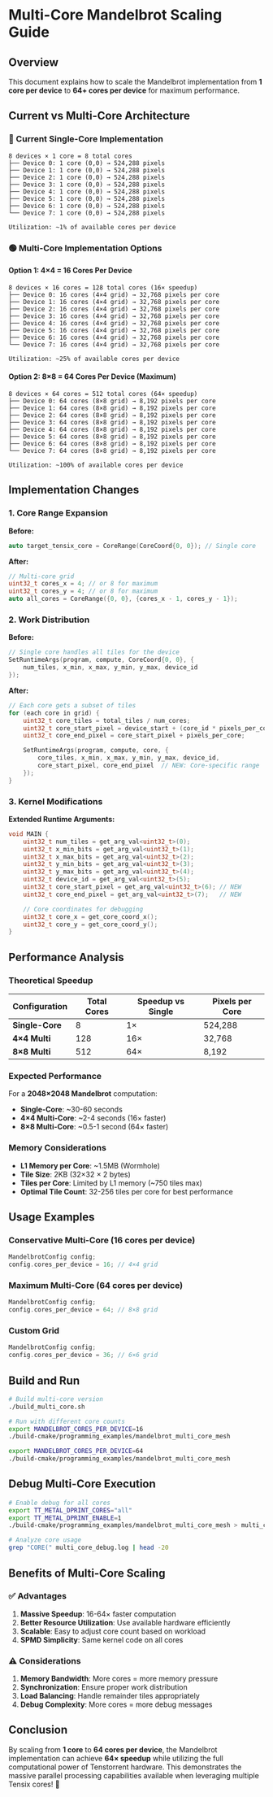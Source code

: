 # Multi-Core Mandelbrot Scaling Guide

## Overview

This document explains how to scale the Mandelbrot implementation from **1 core per device** to **64+ cores per device** for maximum performance.

## Current vs Multi-Core Architecture

### 🔴 Current Single-Core Implementation
```
8 devices × 1 core = 8 total cores
├── Device 0: 1 core (0,0) → 524,288 pixels
├── Device 1: 1 core (0,0) → 524,288 pixels
├── Device 2: 1 core (0,0) → 524,288 pixels
├── Device 3: 1 core (0,0) → 524,288 pixels
├── Device 4: 1 core (0,0) → 524,288 pixels
├── Device 5: 1 core (0,0) → 524,288 pixels
├── Device 6: 1 core (0,0) → 524,288 pixels
└── Device 7: 1 core (0,0) → 524,288 pixels

Utilization: ~1% of available cores per device
```

### 🟢 Multi-Core Implementation Options

#### **Option 1: 4×4 = 16 Cores Per Device**
```
8 devices × 16 cores = 128 total cores (16× speedup)
├── Device 0: 16 cores (4×4 grid) → 32,768 pixels per core
├── Device 1: 16 cores (4×4 grid) → 32,768 pixels per core
├── Device 2: 16 cores (4×4 grid) → 32,768 pixels per core
├── Device 3: 16 cores (4×4 grid) → 32,768 pixels per core
├── Device 4: 16 cores (4×4 grid) → 32,768 pixels per core
├── Device 5: 16 cores (4×4 grid) → 32,768 pixels per core
├── Device 6: 16 cores (4×4 grid) → 32,768 pixels per core
└── Device 7: 16 cores (4×4 grid) → 32,768 pixels per core

Utilization: ~25% of available cores per device
```

#### **Option 2: 8×8 = 64 Cores Per Device (Maximum)**
```
8 devices × 64 cores = 512 total cores (64× speedup)
├── Device 0: 64 cores (8×8 grid) → 8,192 pixels per core
├── Device 1: 64 cores (8×8 grid) → 8,192 pixels per core
├── Device 2: 64 cores (8×8 grid) → 8,192 pixels per core
├── Device 3: 64 cores (8×8 grid) → 8,192 pixels per core
├── Device 4: 64 cores (8×8 grid) → 8,192 pixels per core
├── Device 5: 64 cores (8×8 grid) → 8,192 pixels per core
├── Device 6: 64 cores (8×8 grid) → 8,192 pixels per core
└── Device 7: 64 cores (8×8 grid) → 8,192 pixels per core

Utilization: ~100% of available cores per device
```

## Implementation Changes

### 1. **Core Range Expansion**

**Before:**
```cpp
auto target_tensix_core = CoreRange(CoreCoord{0, 0}); // Single core
```

**After:**
```cpp
// Multi-core grid
uint32_t cores_x = 4; // or 8 for maximum
uint32_t cores_y = 4; // or 8 for maximum
auto all_cores = CoreRange({0, 0}, {cores_x - 1, cores_y - 1});
```

### 2. **Work Distribution**

**Before:**
```cpp
// Single core handles all tiles for the device
SetRuntimeArgs(program, compute, CoreCoord{0, 0}, {
    num_tiles, x_min, x_max, y_min, y_max, device_id
});
```

**After:**
```cpp
// Each core gets a subset of tiles
for (each core in grid) {
    uint32_t core_tiles = total_tiles / num_cores;
    uint32_t core_start_pixel = device_start + (core_id * pixels_per_core);
    uint32_t core_end_pixel = core_start_pixel + pixels_per_core;

    SetRuntimeArgs(program, compute, core, {
        core_tiles, x_min, x_max, y_min, y_max, device_id,
        core_start_pixel, core_end_pixel  // NEW: Core-specific range
    });
}
```

### 3. **Kernel Modifications**

**Extended Runtime Arguments:**
```cpp
void MAIN {
    uint32_t num_tiles = get_arg_val<uint32_t>(0);
    uint32_t x_min_bits = get_arg_val<uint32_t>(1);
    uint32_t x_max_bits = get_arg_val<uint32_t>(2);
    uint32_t y_min_bits = get_arg_val<uint32_t>(3);
    uint32_t y_max_bits = get_arg_val<uint32_t>(4);
    uint32_t device_id = get_arg_val<uint32_t>(5);
    uint32_t core_start_pixel = get_arg_val<uint32_t>(6); // NEW
    uint32_t core_end_pixel = get_arg_val<uint32_t>(7);   // NEW

    // Core coordinates for debugging
    uint32_t core_x = get_core_coord_x();
    uint32_t core_y = get_core_coord_y();
}
```

## Performance Analysis

### **Theoretical Speedup**

| **Configuration** | **Total Cores** | **Speedup vs Single** | **Pixels per Core** |
|-------------------|------------------|------------------------|----------------------|
| **Single-Core**   | 8               | 1×                     | 524,288             |
| **4×4 Multi**     | 128             | 16×                    | 32,768              |
| **8×8 Multi**     | 512             | 64×                    | 8,192               |

### **Expected Performance**

For a **2048×2048 Mandelbrot** computation:

- **Single-Core**: ~30-60 seconds
- **4×4 Multi-Core**: ~2-4 seconds (16× faster)
- **8×8 Multi-Core**: ~0.5-1 second (64× faster)

### **Memory Considerations**

- **L1 Memory per Core**: ~1.5MB (Wormhole)
- **Tile Size**: 2KB (32×32 × 2 bytes)
- **Tiles per Core**: Limited by L1 memory (~750 tiles max)
- **Optimal Tile Count**: 32-256 tiles per core for best performance

## Usage Examples

### **Conservative Multi-Core (16 cores per device)**
```cpp
MandelbrotConfig config;
config.cores_per_device = 16; // 4×4 grid
```

### **Maximum Multi-Core (64 cores per device)**
```cpp
MandelbrotConfig config;
config.cores_per_device = 64; // 8×8 grid
```

### **Custom Grid**
```cpp
MandelbrotConfig config;
config.cores_per_device = 36; // 6×6 grid
```

## Build and Run

```bash
# Build multi-core version
./build_multi_core.sh

# Run with different core counts
export MANDELBROT_CORES_PER_DEVICE=16
./build-cmake/programming_examples/mandelbrot_multi_core_mesh

export MANDELBROT_CORES_PER_DEVICE=64
./build-cmake/programming_examples/mandelbrot_multi_core_mesh
```

## Debug Multi-Core Execution

```bash
# Enable debug for all cores
export TT_METAL_DPRINT_CORES="all"
export TT_METAL_DPRINT_ENABLE=1
./build-cmake/programming_examples/mandelbrot_multi_core_mesh > multi_core_debug.log 2>&1

# Analyze core usage
grep "CORE(" multi_core_debug.log | head -20
```

## Benefits of Multi-Core Scaling

### ✅ **Advantages**
1. **Massive Speedup**: 16-64× faster computation
2. **Better Resource Utilization**: Use available hardware efficiently
3. **Scalable**: Easy to adjust core count based on workload
4. **SPMD Simplicity**: Same kernel code on all cores

### ⚠️ **Considerations**
1. **Memory Bandwidth**: More cores = more memory pressure
2. **Synchronization**: Ensure proper work distribution
3. **Load Balancing**: Handle remainder tiles appropriately
4. **Debug Complexity**: More cores = more debug messages

## Conclusion

By scaling from **1 core** to **64 cores per device**, the Mandelbrot implementation can achieve **64× speedup** while utilizing the full computational power of Tenstorrent hardware. This demonstrates the massive parallel processing capabilities available when leveraging multiple Tensix cores! 🚀
